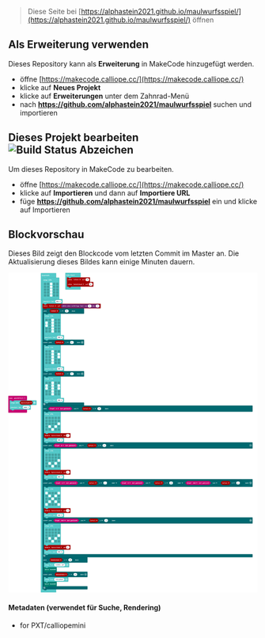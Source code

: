 
> Diese Seite bei [https://alphastein2021.github.io/maulwurfsspiel/](https://alphastein2021.github.io/maulwurfsspiel/) öffnen

## Als Erweiterung verwenden

Dieses Repository kann als **Erweiterung** in MakeCode hinzugefügt werden.

* öffne [https://makecode.calliope.cc/](https://makecode.calliope.cc/)
* klicke auf **Neues Projekt**
* klicke auf **Erweiterungen** unter dem Zahnrad-Menü
* nach **https://github.com/alphastein2021/maulwurfsspiel** suchen und importieren

## Dieses Projekt bearbeiten ![Build Status Abzeichen](https://github.com/alphastein2021/maulwurfsspiel/workflows/MakeCode/badge.svg)

Um dieses Repository in MakeCode zu bearbeiten.

* öffne [https://makecode.calliope.cc/](https://makecode.calliope.cc/)
* klicke auf **Importieren** und dann auf **Importiere URL**
* füge **https://github.com/alphastein2021/maulwurfsspiel** ein und klicke auf Importieren

## Blockvorschau

Dieses Bild zeigt den Blockcode vom letzten Commit im Master an.
Die Aktualisierung dieses Bildes kann einige Minuten dauern.

![Eine gerenderte Ansicht der Blöcke](https://github.com/alphastein2021/maulwurfsspiel/raw/master/.github/makecode/blocks.png)

#### Metadaten (verwendet für Suche, Rendering)

* for PXT/calliopemini
<script src="https://makecode.com/gh-pages-embed.js" > something is not working</script>
<script makeCodeRender("{{ site.makecode.home_url }}", "{{ site.github.owner_name }}/{{ site.github.repository_name }}");></script>
